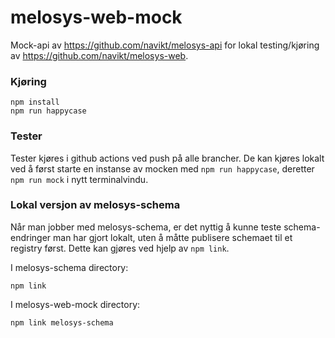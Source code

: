 # melosys-web-mock
Mock-api av https://github.com/navikt/melosys-api for lokal testing/kjøring av https://github.com/navikt/melosys-web.

### Kjøring
```
npm install
npm run happycase
```

### Tester
Tester kjøres i github actions ved push på alle brancher.
De kan kjøres lokalt ved å først starte en instanse av mocken med `npm run happycase`, deretter `npm run mock` i nytt terminalvindu.

### Lokal versjon av melosys-schema
Når man jobber med melosys-schema, er det nyttig å kunne teste schema-endringer man har gjort lokalt, uten å måtte publisere schemaet til et registry først.
Dette kan gjøres ved hjelp av `npm link`.

I melosys-schema directory:
```
npm link
```
I melosys-web-mock directory:
```
npm link melosys-schema
```
